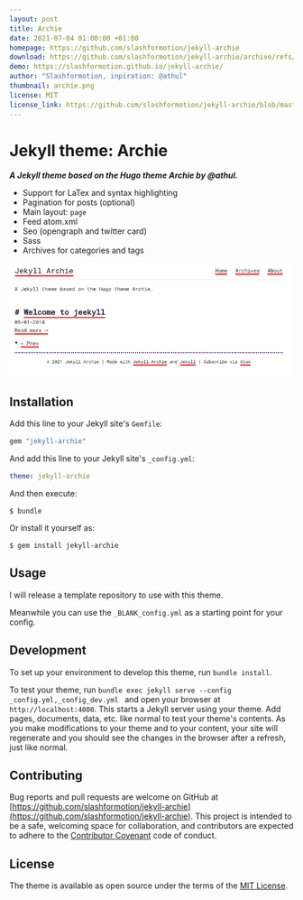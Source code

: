 ```yaml
---
layout: post
title: Archie
date: 2021-07-04 01:00:00 +01:00
homepage: https://github.com/slashformotion/jekyll-archie
download: https://github.com/slashformotion/jekyll-archie/archive/refs/heads/main.zip
demo: https://slashformotion.github.io/jekyll-archie/
author: "Slashformotion, inpiration: @athul"
thumbnail: archie.png
license: MIT
license_link: https://github.com/slashformotion/jekyll-archie/blob/master/LICENSE.txt
---
```

# Jekyll theme: Archie

***A Jekyll theme based on the Hugo theme Archie by @athul.***

- Support for LaTex and syntax highlighting
- Pagination for posts (optional)
- Main layout: `page`
- Feed atom.xml
- Seo (opengraph and twitter card)
- Sass
- Archives for categories and tags

![](https://raw.githubusercontent.com/slashformotion/jekyll-archie/master/screenshot.png)



## Installation

Add this line to your Jekyll site's `Gemfile`:

```ruby
gem "jekyll-archie"
```

And add this line to your Jekyll site's `_config.yml`:

```yaml
theme: jekyll-archie
```

And then execute:

    $ bundle

Or install it yourself as:

    $ gem install jekyll-archie

## Usage

I will release a template repository to use with this theme.

Meanwhile you can use the `_BLANK_config.yml` as a starting point for your config.



## Development

To set up your environment to develop this theme, run `bundle install`.

To test your theme, run `bundle exec jekyll serve --config _config.yml,_config_dev.yml ` and open your browser at `http://localhost:4000`. This starts a Jekyll server using your theme. Add pages, documents, data, etc. like normal to test your theme's contents. As you make modifications to your theme and to your content, your site will regenerate and you should see the changes in the browser after a refresh, just like normal.

## Contributing

Bug reports and pull requests are welcome on GitHub at [https://github.com/slashformotion/jekyll-archie](https://github.com/slashformotion/jekyll-archie). This project is intended to be a safe, welcoming space for collaboration, and contributors are expected to adhere to the [Contributor Covenant](http://contributor-covenant.org) code of conduct.

## License

The theme is available as open source under the terms of the [MIT License](https://opensource.org/licenses/MIT).